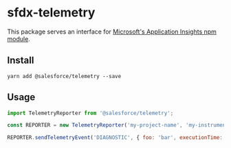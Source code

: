 # sfdx-telemetry

This package serves an interface for [Microsoft's Application Insights npm module](https://www.npmjs.com/package/applicationinsights).

## Install

`yarn add @salesforce/telemetry --save`

## Usage

```javascript
import TelemetryReporter from '@salesforce/telemetry';

const REPORTER = new TelemetryReporter('my-project-name', 'my-instrumentation-key');

REPORTER.sendTelemetryEvent('DIAGNOSTIC', { foo: 'bar', executionTime: 0.5912 });
```
